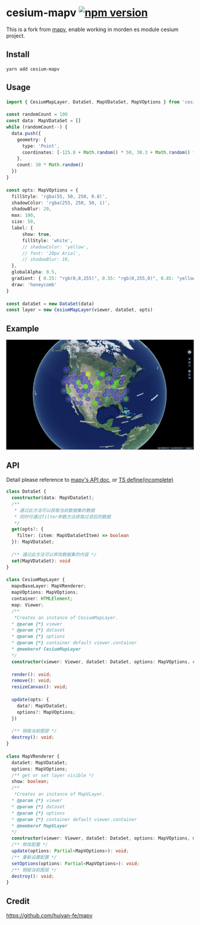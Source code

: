 # cesium-mapv [![npm version](https://img.shields.io/npm/v/cesium-mapv.svg)](https://www.npmjs.com/package/cesium-mapv)

This is a fork from [mapv](https://github.com/huiyan-fe/mapv), enable working in morden es module cesium project.

## Install

```base
yarn add cesium-mapv
```

## Usage

```ts
import { CesiumMapLayer, DataSet, MapVDataSet, MapVOptions } from 'cesium-mapv'

const randomCount = 100
const data: MapVDataSet = []
while (randomCount--) {
  data.push({
    geometry: {
      type: 'Point',
      coordinates: [-125.8 + Math.random() * 50, 30.3 + Math.random() * 20]
    },
    count: 30 * Math.random()
  })
}

const opts: MapVOptions = {
  fillStyle: 'rgba(55, 50, 250, 0.8)',
  shadowColor: 'rgba(255, 250, 50, 1)',
  shadowBlur: 20,
  max: 100,
  size: 50,
  label: {
      show: true,
      fillStyle: 'white',
      // shadowColor: 'yellow',
      // font: '20px Arial',
      // shadowBlur: 10,
  },
  globalAlpha: 0.5,
  gradient: { 0.25: "rgb(0,0,255)", 0.55: "rgb(0,255,0)", 0.85: "yellow", 1.0: "rgb(255,0,0)" },
  draw: 'honeycomb'
}

const dataSet = new DataSet(data)
const layer = new CesiumMapLayer(viewer, dataSet, opts)
```

## Example

<img style="vertical-align: top;" src="./asset/honeycomb.png?raw=true" alt="logo">

## API

Detail please reference to [mapv's API doc](https://github.com/huiyan-fe/mapv/blob/master/API.md), or [TS define(incomplete)](https://github.com/hongfaqiu/cesium-mapv/blob/master/typings/index.d.ts)

```ts
class DataSet {
  constructor(data: MapVDataSet);
  /**
   * 通过此方法可以获取当前数据集的数据
   * 同时可通过filter参数方法获取过滤后的数据
   */
  get(opts?: {
    filter: (item: MapVDataSetItem) => boolean
  }): MapVDataSet;

  /** 通过此方法可以修改数据集的内容 */
  set(MapVDataSet): void
}

class CesiumMapLayer {
  mapvBaseLayer: MapVRenderer;
  mapVOptions: MapVOptions;
  container: HTMLElement;
  map: Viewer;
  /**
   *Creates an instance of CesiumMapLayer.
  * @param {*} viewer
  * @param {*} dataset
  * @param {*} options
  * @param {*} container default viewer.container
  * @memberof CesiumMapLayer
  */
  constructor(viewer: Viewer, dataSet: DataSet, options: MapVOptions, container?: HTMLElement);

  render(): void;
  remove(): void;
  resizeCanvas(): void;

  update(opts: {
    data?: MapVDataSet;
    options?: MapVOptions;
  })

  /** 销毁当前图层 */
  destroy(): void;
}

class MapVRenderer {
  dataSet: MapVDataSet;
  options: MapVOptions;
  /** get or set layer visible */
  show: boolean;
  /**
   *Creates an instance of MapVLayer.
  * @param {*} viewer
  * @param {*} dataset
  * @param {*} options
  * @param {*} container default viewer.container
  * @memberof MapVLayer
  */
  constructor(viewer: Viewer, dataSet: DataSet, options: MapVOptions, mapVLayer: CesiumMapLayer);
  /** 修改配置 */
  update(options: Partial<MapVOptions>): void;
  /** 重新设置配置 */
  setOptions(options: Partial<MapVOptions>): void;
  /** 销毁当前图层 */
  destroy(): void;
}
```

## Credit

<https://github.com/huiyan-fe/mapv>
